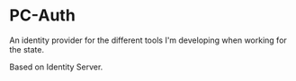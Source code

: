 # PC-Auth
An identity provider for the different tools I'm developing when working for the state.

Based on Identity Server.
